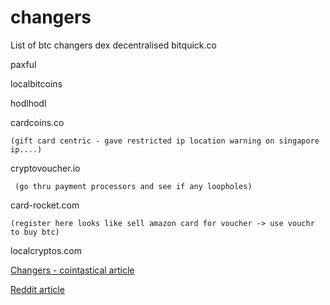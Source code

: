 # changers
List of btc changers dex decentralised
bitquick.co


paxful


localbitcoins


hodlhodl


cardcoins.co		

    (gift card centric - gave restricted ip location warning on singapore ip....)
	
cryptovoucher.io
    
     (go thru payment processors and see if any loopholes)


card-rocket.com	

    (register here looks like sell amazon card for voucher -> use vouchr to buy btc)
	

localcryptos.com
    
    
    
   [Changers - cointastical article](https://cointastical.medium.com/p2p-otc-exchanges-e-g-localbitcoins-bisq-hodlhodl-etc-20f293a2c72e)
    
[Reddit article](https://np.reddit.com/r/Bitcoin/comments/dabf2m/list_of_physical_stores_where_you_can_buy_or_sell/)
